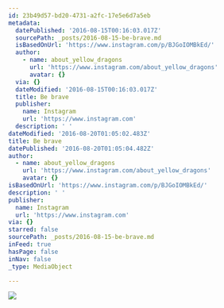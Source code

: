 ```yaml
---
id: 23b49d57-bd20-4731-a2fc-17e5e6d7a5eb
metadata:
  datePublished: '2016-08-15T00:16:03.017Z'
  sourcePath: _posts/2016-08-15-be-brave.md
  isBasedOnUrl: 'https://www.instagram.com/p/BJGoIOMBkEd/'
  author:
    - name: about_yellow_dragons
      url: 'https://www.instagram.com/about_yellow_dragons'
      avatar: {}
  via: {}
  dateModified: '2016-08-15T00:16:03.017Z'
  title: Be brave
  publisher:
    name: Instagram
    url: 'https://www.instagram.com'
  description: ' '
dateModified: '2016-08-20T01:05:02.483Z'
title: Be brave
datePublished: '2016-08-20T01:05:04.482Z'
author:
  - name: about_yellow_dragons
    url: 'https://www.instagram.com/about_yellow_dragons'
    avatar: {}
isBasedOnUrl: 'https://www.instagram.com/p/BJGoIOMBkEd/'
description: ' '
publisher:
  name: Instagram
  url: 'https://www.instagram.com'
via: {}
starred: false
sourcePath: _posts/2016-08-15-be-brave.md
inFeed: true
hasPage: false
inNav: false
_type: MediaObject

---
```

![](https://imgflo.herokuapp.com/graph/vahj1ThiexotieMo/66f0bbf3d3eeb63e47f9e65880042899/noop.jpg?input=https%3A%2F%2Fscontent.cdninstagram.com%2Ft51.2885-15%2Fs640x640%2Fsh0.08%2Fe35%2F14032832_107518676364793_975181942_n.jpg%3Fig_cache_key%3DMTMxNjkxNjQyNzkwMjgyODgyOQ%253D%253D.2)
